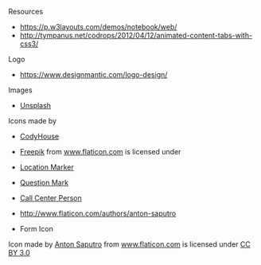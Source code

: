 Resources

* https://p.w3layouts.com/demos/notebook/web/
* http://tympanus.net/codrops/2012/04/12/animated-content-tabs-with-css3/


Logo

* https://www.designmantic.com/logo-design/


Images

* <a href="https://images.unsplash.com/3/alejandroescamilla-book.jpg?q=80&fm=jpg&s=863c3ea73cc0af3785af91d15109f1b4"> Unsplash</a>

Icons made by

* <a href="http://codyhouse.co/gem/icons-filling-effect/">CodyHouse</a>

*  <a href="http://www.freepik.com" title="Freepik">Freepik</a> from <a href="http://www.flaticon.com" title="Flaticon">www.flaticon.com</a> is licensed under <a href="http://creativecommons.org/licenses/by/3.0/" title="Creative Commons BY 3.0">

*  Location Marker
*  Question Mark
*  Call Center Person


*  http://www.flaticon.com/authors/anton-saputro

*  Form Icon

<div>Icon made by <a href="http://www.antonps.com" title="Anton Saputro">Anton Saputro</a> from <a href="http://www.flaticon.com" title="Flaticon">www.flaticon.com</a> is licensed under <a href="http://creativecommons.org/licenses/by/3.0/" title="Creative Commons BY 3.0">CC BY 3.0</a></div>